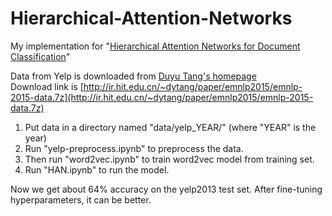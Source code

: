# Hierarchical-Attention-Networks
My implementation for "[Hierarchical Attention Networks for Document Classification](http://www.cs.cmu.edu/~./hovy/papers/16HLT-hierarchical-attention-networks.pdf)"

Data from Yelp is downloaded from [Duyu Tang's homepage](http://ir.hit.edu.cn/~dytang/)  
Download link is [http://ir.hit.edu.cn/~dytang/paper/emnlp2015/emnlp-2015-data.7z](http://ir.hit.edu.cn/~dytang/paper/emnlp2015/emnlp-2015-data.7z)

1. Put data in a directory named "data/yelp_YEAR/" (where "YEAR" is the year)  
2. Run "yelp-preprocess.ipynb" to preprocess the data.  
3. Then run "word2vec.ipynb" to train word2vec model from training set.  
4. Run "HAN.ipynb" to run the model.  

Now we get about 64% accuracy on the yelp2013 test set. After fine-tuning hyperparameters, it can be better.

